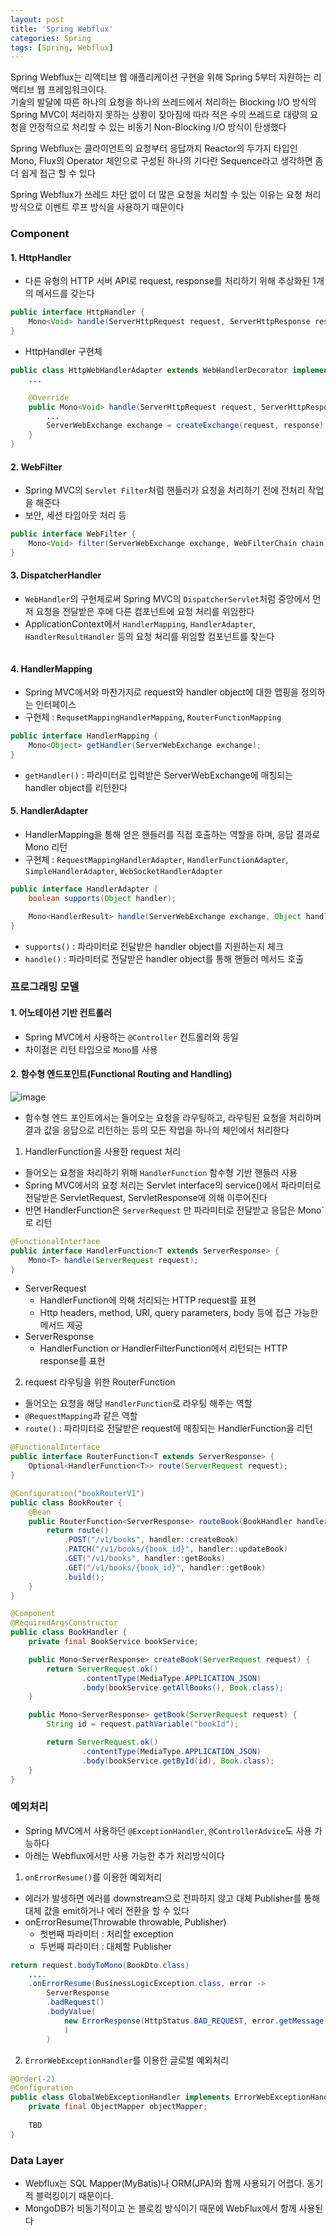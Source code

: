 ```yaml
---
layout: post
title: 'Spring Webflux'
categories: Spring
tags: [Spring, Webflux]
---
```

Spring Webflux는 리액티브 웹 애플리케이션 구현을 위해 Spring 5부터 지원하는 리액티브 웹 프레임워크이다.  
기술의 발달에 따른 하나의 요청을 하나의 쓰레드에서 처리하는 Blocking I/O 방식의 Spring MVC이 처리하지 못하는 상황이 잦아짐에 따라 적은 수의 쓰레드로 대량의 요청을 안정적으로 처리할 수 있는 비동기 Non-Blocking I/O 방식이 탄생했다

Spring Webflux는 클라이언트의 요청부터 응답까지 Reactor의 두가지 타입인 Mono, Flux의 Operator 체인으로 구성된 하나의 기다란 Sequence라고 생각하면 좀 더 쉽게 접근 할 수 있다

Spring Webflux가 쓰레드 차단 없이 더 많은 요청을 처리할 수 있는 이유는 요청 처리 방식으로 이벤트 루프 방식을 사용하기 때문이다

### Component

#### 1. HttpHandler
- 다른 유형의 HTTP 서버 API로 request, response를 처리하기 위해 추상화된 1개의 메서드를 갖는다

```java
public interface HttpHandler {
    Mono<Void> handle(ServerHttpRequest request, ServerHttpResponse response);
}
```


- HttpHandler 구현체

```java
public class HttpWebHandlerAdapter extends WebHandlerDecorator implements HttpHandler {
    ...

    @Override
    public Mono<Void> handle(ServerHttpRequest request, ServerHttpResponse response) {
        ...
        ServerWebExchange exchange = createExchange(request, response);
    }
}
```


#### 2. WebFilter
- Spring MVC의 `Servlet Filter`처럼 핸들러가 요청을 처리하기 전에 전처리 작업을 해준다
- 보안, 세션 타임아웃 처리 등

```java
public interface WebFilter {
    Mono<Void> filter(ServerWebExchange exchange, WebFilterChain chain);
}
```


#### 3. DispatcherHandler
- `WebHandler`의 구현체로써 Spring MVC의 `DispatcherServlet`처럼 중앙에서 먼저 요청을 전달받은 후에 다른 컴포넌트에 요청 처리를 위임한다
- ApplicationContext에서 `HandlerMapping`, `HandlerAdapter`, `HandlerResultHandler` 등의 요청 처리를 위임할 컴포넌트를 찾는다

```java

```


#### 4. HandlerMapping
- Spring MVC에서와 마찬가지로 request와 handler object에 대한 맵핑을 정의하는 인터페이스
- 구현체 : `RequsetMappingHandlerMapping`, `RouterFunctionMapping`

```java
public interface HandlerMapping {
    Mono<Object> getHandler(ServerWebExchange exchange);
}
```

- `getHandler()` : 파라미터로 입력받은 ServerWebExchange에 매칭되는 handler object를 리턴한다

#### 5. HandlerAdapter
- HandlerMapping을 통해 얻은 핸들러를 직접 호출하는 역할을 하며, 응답 결과로 Mono<HandlerResult> 리턴
- 구현체 : `RequestMappingHandlerAdapter`, `HandlerFunctionAdapter`, `SimpleHandlerAdapter`, `WebSocketHandlerAdapter`

```java
public interface HandlerAdapter {
    boolean supports(Object handler);

    Mono<HandlerResult> handle(ServerWebExchange exchange, Object handler);
}
```

- `supports()` : 파라미터로 전달받은 handler object를 지원하는지 체크
- `handle()` : 파라미터로 전달받은 handler object를 통해 핸들러 메서드 호출


### 프로그래밍 모델
#### 1. 어노테이션 기반 컨트롤러
- Spring MVC에서 사용하는 `@Controller` 컨트롤러와 동일
- 차이점은 리턴 타입으로 `Mono`를 사용


#### 2. 함수형 엔드포인트(Functional Routing and Handling)
![image](https://github.com/europani/europani.github.io/assets/48157259/9b46f086-7587-4999-84db-463fecb391e8)

- 함수형 엔드 포인트에서는 들어오는 요청을 라우팅하고, 라우팅된 요청을 처리하며 결과 값을 응답으로 리턴하는 등의 모든 작업을 하나의 체인에서 처리한다

1. HandlerFunction을 사용한 request 처리
- 들어오는 요청을 처리하기 위해 `HandlerFunction` 함수형 기반 핸들러 사용
- Spring MVC에서의 요청 처리는 Servlet interface의 service()에서 파라미터로 전달받은 ServletRequest, ServletResponse에 의해 이루어진다
- 반면 HandlerFunction은 `ServerRequest` 만 파라미터로 전달받고 응답은 Mono<ServerResponse>` 로 리턴

```java
@FunctionalInterface
public interface HandlerFunction<T extends ServerResponse> {
    Mono<T> handle(ServerRequest request);
}
```

- ServerRequest 
  - HandlerFunction에 의해 처리되는 HTTP request를 표현
  - Http headers, method, URI, query parameters, body 등에 접근 가능한 메서드 제공
- ServerResponse 
  - HandlerFunction or HandlerFilterFunction에서 리턴되는 HTTP response를 표현


2. request 라우팅을 위한 RouterFunction
- 들어오는 요청을 해당 `HandlerFunction`로 라우팅 해주는 역할
- `@RequestMapping`과 같은 역할
- `route()` : 파라미터로 전달받은 request에 매칭되는 HandlerFunction을 리턴

```java
@FunctionalInterface
public interface RouterFunction<T extends ServerResponse> {
    Optional<HandlerFunction<T>> route(ServerRequest request);
}
```

```java
@Configuration("bookRouterV1")
public class BookRouter {
    @Bean
    public RouterFunction<ServerResponse> routeBook(BookHandler handler) {
        return route()
            .POST("/v1/books", handler::createBook)
            .PATCH("/v1/books/{book_id}", handler::updateBook)
            .GET("/v1/books", handler::getBooks)
            .GET("/v1/books/{book_id}", handler::getBook)
            .build();
    }
}
```

```java
@Component
@RequiredArgsConstructor
public class BookHandler {
    private final BookService bookService;

    public Mono<ServerResponse> createBook(ServerRequest request) {
        return ServerRequest.ok()
                .contentType(MediaType.APPLICATION_JSON)
                .body(bookService.getAllBooks(), Book.class);
    }

    public Mono<ServerResponse> getBook(ServerRequest request) {
        String id = request.pathVariable("bookId");

        return ServerRequest.ok()
                .contentType(MediaType.APPLICATION_JSON)
                .body(bookService.getById(id), Book.class);
    }
}
```

### 예외처리
- Spring MVC에서 사용하던 `@ExceptionHandler`, `@ControllerAdvice`도 사용 가능하다
- 아래는 Webflux에서만 사용 가능한 추가 처리방식이다

1. `onErrorResume()`를 이용한 예외처리
- 에러가 발생하면 에러를 downstream으로 전파하지 않고 대체 Publisher를 통해 대체 값을 emit하거나 에러 전환을 할 수 있다
- onErrorResume(Throwable throwable, Publisher)
  - 첫번째 파라미터 : 처리할 exception
  - 두번째 파라미터 : 대체할 Publisher

```java
return request.bodyToMono(BookDto.class)
    ....
	.onErrorResume(BusinessLogicException.class, error -> 
	    ServerResponse
		.badRequest()
		.bodyValue(
			new ErrorResponse(HttpStatus.BAD_REQUEST, error.getMessage())
			)
		)
```

2. `ErrorWebExceptionHandler`를 이용한 글로벌 예외처리

```java
@Order(-2)
@Configuration
public class GlobalWebExceptionHandler implements ErrorWebExceptionHandler {
    private final ObjectMapper objectMapper;
	
	TBD
}
```

### Data Layer
- Webflux는 SQL Mapper(MyBatis)나 ORM(JPA)와 함께 사용되기 어렵다. 동기적 블럭킹이기 때문이다.
- MongoDB가 비동기적이고 논 블로킹 방식이기 때문에 WebFlux에서 함께 사용된다